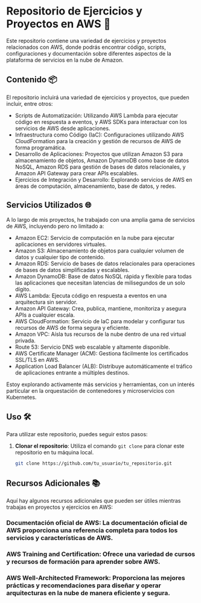 # Repositorio de Ejercicios y Proyectos en AWS 🚀

Este repositorio contiene una variedad de ejercicios y proyectos relacionados con AWS, donde podrás encontrar código, scripts, configuraciones y documentación sobre diferentes aspectos de la plataforma de servicios en la nube de Amazon.

## Contenido 📦

El repositorio incluirá una variedad de ejercicios y proyectos, que pueden incluir, entre otros:

- Scripts de Automatización: Utilizando AWS Lambda para ejecutar código en respuesta a eventos, y AWS SDKs para interactuar con los servicios de AWS desde aplicaciones.
- Infraestructura como Código (IaC): Configuraciones utilizando AWS CloudFormation para la creación y gestión de recursos de AWS de forma programática.
- Desarrollo de Aplicaciones: Proyectos que utilizan Amazon S3 para almacenamiento de objetos, Amazon DynamoDB como base de datos NoSQL, Amazon RDS para gestión de bases de datos relacionales, y Amazon API Gateway para crear APIs escalables.
- Ejercicios de Integración y Desarrollo: Explorando servicios de AWS en áreas de computación, almacenamiento, base de datos, y redes.


## Servicios Utilizados 🌐

A lo largo de mis proyectos, he trabajado con una amplia gama de servicios de AWS, incluyendo pero no limitado a:

- Amazon EC2: Servicio de computación en la nube para ejecutar aplicaciones en servidores virtuales.
- Amazon S3: Almacenamiento de objetos para cualquier volumen de datos y cualquier tipo de contenido.
- Amazon RDS: Servicio de bases de datos relacionales para operaciones de bases de datos simplificadas y escalables.
- Amazon DynamoDB: Base de datos NoSQL rápida y flexible para todas las aplicaciones que necesitan latencias de milisegundos de un solo dígito.
- AWS Lambda: Ejecuta código en respuesta a eventos en una arquitectura sin servidor.
- Amazon API Gateway: Crea, publica, mantiene, monitoriza y asegura APIs a cualquier escala.
- AWS CloudFormation: Servicio de IaC para modelar y configurar tus recursos de AWS de forma segura y eficiente.
- Amazon VPC: Aísla tus recursos de la nube dentro de una red virtual privada.
- Route 53: Servicio DNS web escalable y altamente disponible.
- AWS Certificate Manager (ACM): Gestiona fácilmente los certificados SSL/TLS en AWS.
- Application Load Balancer (ALB): Distribuye automáticamente el tráfico de aplicaciones entrante a múltiples destinos.

Estoy explorando activamente más servicios y herramientas, con un interés particular en la orquestación de contenedores y microservicios con Kubernetes.


## Uso 🛠️

Para utilizar este repositorio, puedes seguir estos pasos:

1. **Clonar el repositorio**: Utiliza el comando `git clone` para clonar este repositorio en tu máquina local.
   ```bash
   git clone https://github.com/tu_usuario/tu_repositorio.git

## Recursos Adicionales 📚
Aquí hay algunos recursos adicionales que pueden ser útiles mientras trabajas en proyectos y ejercicios en AWS:

### Documentación oficial de AWS: La documentación oficial de AWS proporciona una referencia completa para todos los servicios y características de AWS.

### AWS Training and Certification: Ofrece una variedad de cursos y recursos de formación para aprender sobre AWS.

### AWS Well-Architected Framework: Proporciona las mejores prácticas y recomendaciones para diseñar y operar arquitecturas en la nube de manera eficiente y segura.
